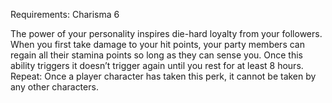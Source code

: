 Requirements: Charisma 6

The power of your personality inspires die-hard loyalty from your followers. When you first take damage to your hit points, your party members can regain all their stamina points so long as they can sense you. Once this ability triggers it doesn’t trigger again until you rest for at least 8 hours. Repeat: Once a player character has taken this perk, it cannot be taken by any other characters.